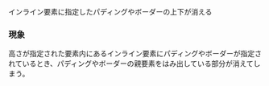 インライン要素に指定したパディングやボーダーの上下が消える

### 現象

高さが指定された要素内にあるインライン要素にパディングやボーダーが指定されているとき、パディングやボーダーの親要素をはみ出している部分が消えてしまう。
